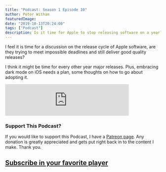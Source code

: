 ```yaml
---
title: "Podcast: Season 1 Episode 10"
author: Peter Witham
featuredImage:
date: "2019-10-13T20:24:00"
tags: ["Podcast"]
description: Is it time for Apple to stop releasing software on a yearly schedule and take time to get it right first?
---
```


I feel it is time for a discussion on the release cycle of Apple software, are they trying to meet impossible deadlines and still deliver good quality releases?

I think it might be time for every other year major releases.
Plus, embracing dark mode on iOS needs a plan, some thoughts on how to go about adopting it.

<iframe src="https://anchor.fm/compileswift/embed/episodes/Should-Apple-Still-Release-Yearly-OS-e7kud4" height="102" width="400" frameborder="0" scrolling="no"></iframe>

### Support This Podcast?

If you would like to support this Podcast, I have a [Patreon page](https://patreon.com/pwcom). Any donation is greatly appreciated and gets put right back in to the content I make.
Thank you.

## [Subscribe in your favorite player](https://pw.d.pr/5TbjRs)
